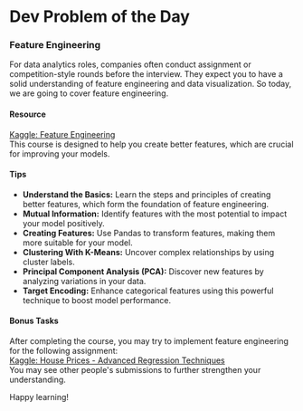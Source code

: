 # Dev Problem of the Day
### Feature Engineering

For data analytics roles, companies often conduct assignment or competition-style rounds before the interview. They expect you to have a solid understanding of feature engineering and data visualization. So today, we are going to cover feature engineering.

#### Resource

[Kaggle: Feature Engineering](https://www.kaggle.com/learn/feature-engineering)  
This course is designed to help you create better features, which are crucial for improving your models.

#### Tips

- **Understand the Basics:** Learn the steps and principles of creating better features, which form the foundation of feature engineering.
- **Mutual Information:** Identify features with the most potential to impact your model positively.
- **Creating Features:** Use Pandas to transform features, making them more suitable for your model.
- **Clustering With K-Means:** Uncover complex relationships by using cluster labels.
- **Principal Component Analysis (PCA):** Discover new features by analyzing variations in your data.
- **Target Encoding:** Enhance categorical features using this powerful technique to boost model performance.

#### Bonus Tasks

After completing the course, you may try to implement feature engineering for the following assignment:  
[Kaggle: House Prices - Advanced Regression Techniques](https://www.kaggle.com/competitions/house-prices-advanced-regression-techniques/overview)  
You may see other people's submissions to further strengthen your understanding.

Happy learning!